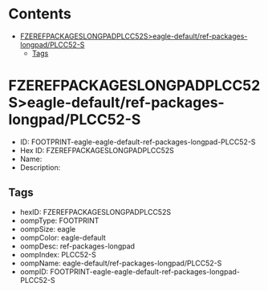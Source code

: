 



Contents
========

* [FZEREFPACKAGESLONGPADPLCC52S>eagle-default/ref-packages-longpad/PLCC52-S](#fzerefpackageslongpadplcc52seagle-defaultref-packages-longpadplcc52-s)
	* [Tags](#tags)

# FZEREFPACKAGESLONGPADPLCC52S>eagle-default/ref-packages-longpad/PLCC52-S

- ID: FOOTPRINT-eagle-eagle-default-ref-packages-longpad-PLCC52-S
- Hex ID: FZEREFPACKAGESLONGPADPLCC52S
- Name: 
- Description: 

## Tags

- hexID: FZEREFPACKAGESLONGPADPLCC52S
- oompType: FOOTPRINT
- oompSize: eagle
- oompColor: eagle-default
- oompDesc: ref-packages-longpad
- oompIndex: PLCC52-S
- oompName: eagle-default/ref-packages-longpad/PLCC52-S
- oompID: FOOTPRINT-eagle-eagle-default-ref-packages-longpad-PLCC52-S
